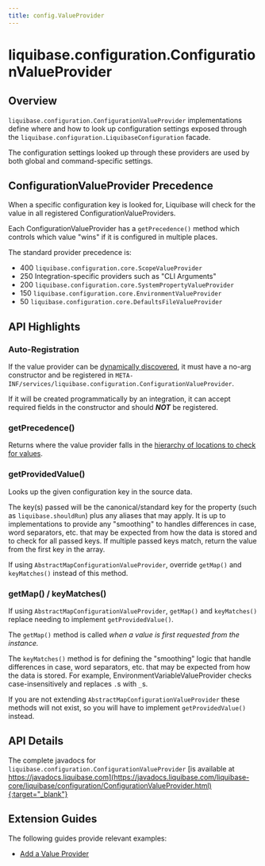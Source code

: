 ```yaml
---
title: config.ValueProvider
---
```


# liquibase.configuration.ConfigurationValueProvider

## Overview

`liquibase.configuration.ConfigurationValueProvider` implementations define where and how to look up configuration settings exposed through the `liquibase.configuration.LiquibaseConfiguration` facade.

The configuration settings looked up through these providers are used by both global and command-specific settings. 

## ConfigurationValueProvider Precedence

When a specific configuration key is looked for, Liquibase will check for the value in all registered ConfigurationValueProviders.

Each ConfigurationValueProvider has a `getPrecedence()` method which controls which value "wins" if it is configured in multiple places.

The standard provider precedence is:

- 400 `liquibase.configuration.core.ScopeValueProvider`
- 250 Integration-specific providers such as "CLI Arguments"
- 200 `liquibase.configuration.core.SystemPropertyValueProvider`
- 150 `liquibase.configuration.core.EnvironmentValueProvider`
- 50 `liquibase.configuration.core.DefaultsFileValueProvider`

## API Highlights

### Auto-Registration

If the value provider can be [dynamically discovered](../architecture/service-discovery.md), it must have a no-arg constructor and be registered in `META-INF/services/liquibase.configuration.ConfigurationValueProvider`.

If it will be created programmatically by an integration, it can accept required fields in the constructor and should **_NOT_** be registered.

### getPrecedence()

Returns where the value provider falls in the [hierarchy of locations to check for values](#configurationvalueprovider-precedence).

### getProvidedValue()

Looks up the given configuration key in the source data.

The key(s) passed will be the canonical/standard key for the property (such as `liquibase.shouldRun`) plus any aliases that may apply.
It is up to implementations to provide any "smoothing" to handles differences in case, word separators, etc. that may be expected from how the data is stored
and to check for all passed keys. If multiple passed keys match, return the value from the first key in the array.

If using `AbstractMapConfigurationValueProvider`, override `getMap()` and `keyMatches()` instead of this method.

### getMap() / keyMatches()

If using `AbstractMapConfigurationValueProvider`, `getMap()` and `keyMatches()` replace needing to implement `getProvidedValue()`.

The `getMap()` method is called _when a value is first requested from the instance._

The `keyMatches()` method is for defining the "smoothing" logic that handle differences in case, word separators, etc. that may be expected from how the data is stored.
For example, EnvironmentVariableValueProvider checks case-insensitively and replaces `.`s with `_`s.

If you are not extending `AbstractMapConfigurationValueProvider` these methods will not exist, so you will have to implement `getProvidedValue()` instead.

## API Details

The complete javadocs for `liquibase.configuration.ConfigurationValueProvider` [is available at https://javadocs.liquibase.com](https://javadocs.liquibase.com/liquibase-core/liquibase/configuration/ConfigurationValueProvider.html){:target="_blank"}

## Extension Guides

The following guides provide relevant examples:

- [Add a Value Provider](../../extensions-integrations/extension-guides/add-a-configuration-value-provider.md)